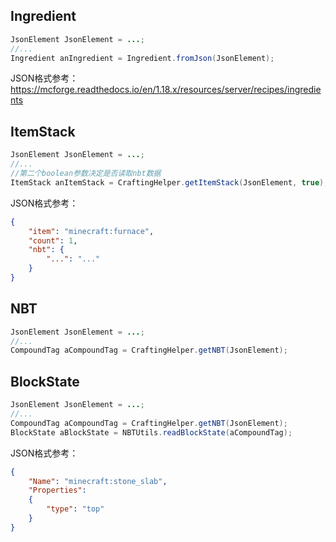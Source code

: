 ## Ingredient
```java
JsonElement JsonElement = ...;
//...
Ingredient anIngredient = Ingredient.fromJson(JsonElement);
```
JSON格式参考：https://mcforge.readthedocs.io/en/1.18.x/resources/server/recipes/ingredients

## ItemStack
```java
JsonElement JsonElement = ...;
//...
//第二个boolean参数决定是否读取nbt数据
ItemStack anItemStack = CraftingHelper.getItemStack(JsonElement, true);
```
JSON格式参考：
```json
{
    "item": "minecraft:furnace",
    "count": 1,
    "nbt": {
        "...": "..."
    }
}
```

## NBT
```java
JsonElement JsonElement = ...;
//...
CompoundTag aCompoundTag = CraftingHelper.getNBT(JsonElement);
```

## BlockState
```java
JsonElement JsonElement = ...;
//...
CompoundTag aCompoundTag = CraftingHelper.getNBT(JsonElement);
BlockState aBlockState = NBTUtils.readBlockState(aCompoundTag);
```
JSON格式参考：
```json
{
    "Name": "minecraft:stone_slab",
    "Properties":
    {
        "type": "top"
    }
}
```
